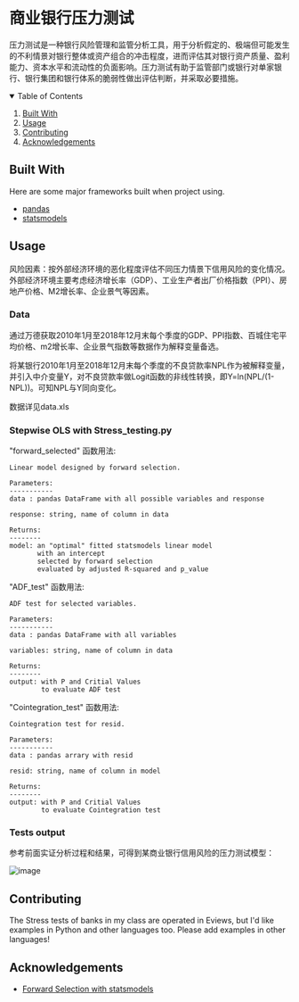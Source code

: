 # 商业银行压力测试
压力测试是一种银行风险管理和监管分析工具，用于分析假定的、极端但可能发生的不利情景对银行整体或资产组合的冲击程度，进而评估其对银行资产质量、盈利能力、资本水平和流动性的负面影响。压力测试有助于监管部门或银行对单家银行、银行集团和银行体系的脆弱性做出评估判断，并采取必要措施。
<!--
*** Thanks for checking out the Best-README-Template. If you have a suggestion
*** that would make this better, please fork the repo and create a pull request
*** or simply open an issue with the tag "enhancement".
*** Thanks again! Now go create something AMAZING! :D
-->



<!-- PROJECT SHIELDS -->
<!--
*** I'm using markdown "reference style" links for readability.
*** Reference links are enclosed in brackets [ ] instead of parentheses ( ).
*** See the bottom of this document for the declaration of the reference variables
*** for contributors-url, forks-url, etc. This is an optional, concise syntax you may use.
*** https://www.markdownguide.org/basic-syntax/#reference-style-links
-->


<!-- TABLE OF CONTENTS -->
<details open="open">
  <summary>Table of Contents</summary>
  <ol>
    <li><a href="#built-with">Built With</a></li>
<!--     <li>
      <a href="#getting-started">Getting Started</a>
      <ul>
        <li><a href="#prerequisites">Prerequisites</a></li>
        <li><a href="#installation">Installation</a></li>
      </ul>
    </li> -->
    <li><a href="#usage">Usage</a></li>
<!--     <li><a href="#roadmap">Roadmap</a></li> -->
    <li><a href="#contributing">Contributing</a></li>
<!--     <li><a href="#license">License</a></li>
    <li><a href="#contact">Contact</a></li> -->
    <li><a href="#acknowledgements">Acknowledgements</a></li>
  </ol>
</details>



<!-- ABOUT THE PROJECT -->

## Built With

Here are some major frameworks built when project using.
* [pandas](https://pandas.pydata.org/)
* [statsmodels](https://www.statsmodels.org/stable/index.html)



<!-- GETTING STARTED -->
<!-- ## Getting Started

This is an example of how you may give instructions on setting up your project locally.
To get a local copy up and running follow these simple example steps.

### Prerequisites

This is an example of how to list things you need to use the software and how to install them.
* npm
  ```sh
  npm install npm@latest -g
  ```

### Installation

1. Get a free API Key at [https://example.com](https://example.com)
2. Clone the repo
   ```sh
   git clone https://github.com/your_username_/Project-Name.git
   ```
3. Install NPM packages
   ```sh
   npm install
   ```
4. Enter your API in `config.js`
   ```JS
   const API_KEY = 'ENTER YOUR API';
   ```
 -->


<!-- USAGE EXAMPLES -->
## Usage
风险因素：按外部经济环境的恶化程度评估不同压力情景下信用风险的变化情况。外部经济环境主要考虑经济增长率（GDP）、工业生产者出厂价格指数（PPI）、房地产价格、M2增长率、企业景气等因素。
### Data
通过万德获取2010年1月至2018年12月末每个季度的GDP、PPI指数、百城住宅平均价格、m2增长率、企业景气指数等数据作为解释变量备选。

将某银行2010年1月至2018年12月末每个季度的不良贷款率NPL作为被解释变量，并引入中介变量Y，对不良贷款率做Logit函数的非线性转换，即Y=ln(NPL/(1-NPL))。可知NPL与Y同向变化。

数据详见data.xls

### Stepwise OLS with Stress_testing.py

"forward_selected" 函数用法:

    Linear model designed by forward selection.

    Parameters:
    -----------
    data : pandas DataFrame with all possible variables and response

    response: string, name of column in data

    Returns:
    --------
    model: an "optimal" fitted statsmodels linear model
           with an intercept
           selected by forward selection
           evaluated by adjusted R-squared and p_value
"ADF_test" 函数用法:

    ADF test for selected variables.

    Parameters:
    -----------
    data : pandas DataFrame with all variables

    variables: string, name of column in data

    Returns:
    --------
    output: with P and Critial Values
            to evaluate ADF test 
"Cointegration_test" 函数用法:

    Cointegration test for resid.

    Parameters:
    -----------
    data : pandas arrary with resid

    resid: string, name of column in model

    Returns:
    --------
    output: with P and Critial Values
            to evaluate Cointegration test 

### Tests output
参考前面实证分析过程和结果，可得到某商业银行信用风险的压力测试模型：

![image](https://user-images.githubusercontent.com/60854571/121457387-2eca5e80-c9da-11eb-98cd-3e9ce08c10f9.png)



<!-- ROADMAP -->
<!-- ## Roadmap

See the [open issues](https://github.com/othneildrew/Best-README-Template/issues) for a list of proposed features (and known issues). -->



<!-- CONTRIBUTING -->
## Contributing

The Stress tests of banks in my class are operated in Eviews, but I'd like examples in Python and other languages too. Please add examples in other languages!


<!-- LICENSE -->
<!-- ## License

Distributed under the MIT License. See `LICENSE` for more information. -->



<!-- CONTACT -->
<!-- ## Contact

Your Name - [@your_twitter](https://twitter.com/your_username) - email@example.com

Project Link: [https://github.com/your_username/repo_name](https://github.com/your_username/repo_name) -->



<!-- ACKNOWLEDGEMENTS -->
## Acknowledgements
* [Forward Selection with statsmodels](https://planspace.org/20150423-forward_selection_with_statsmodels/)
